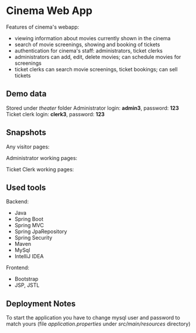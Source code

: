 # Cinema Web App

Features of cinema's webapp:
* viewing information about movies currently shown in the cinema
* search of movie screenings, showing and booking of tickets
* authentication for cinema's staff: administrators, ticket clerks 
* administrators can add, edit, delete movies; can schedule movies for screenings
* ticket clerks can search movie screenings, ticket bookings; can sell tickets

## Demo data
Stored under *theater* folder
Administrator login: **admin3**, password: **123**
Ticket clerk login: **clerk3**, password: **123**

## Snapshots

Any visitor pages:

Administrator working pages:

Ticket Clerk working pages:

## Used tools

Backend:
* Java
* Spring Boot
* Spring MVC
* Spring JpaRepository
* Spring Security
* Maven
* MySql
* IntelliJ IDEA

Frontend:
* Bootstrap
* JSP, JSTL

## Deployment Notes

To start the application you have to change mysql user and password to match yours (file *application.properties* under *src/main/resources* directory)



